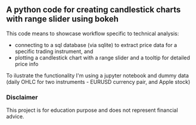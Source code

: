 ## A python code for creating candlestick charts with range slider using bokeh
This code means to showcase workflow specific to technical analysis:
* connecting to a sql database (via sqlite) to extract price data for a specific trading instrument, and
* plotting a candlestick chart with a range slider and a tooltip for detailed price info

To ilustrate the functionality I'm using a jupyter notebook and dummy data (daily OHLC for two instruments - EURUSD currency pair, and Apple stock)

### Disclaimer
This project is for education purpose and does not represent financial advice.
